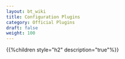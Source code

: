```yaml
---
layout: bt_wiki
title: Configuration Plugins
category: Official Plugins
draft: false
weight: 100
---
```


{{%children style="h2" description="true"%}}
